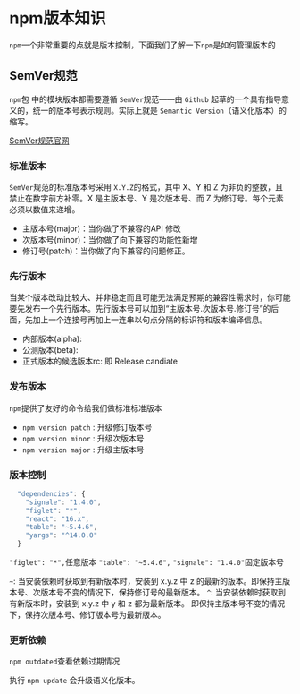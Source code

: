 # npm版本知识

`npm`一个非常重要的点就是版本控制，下面我们了解一下`npm`是如何管理版本的

## SemVer规范

`npm`包 中的模块版本都需要遵循 `SemVer`规范——由 `Github` 起草的一个具有指导意义的，统一的版本号表示规则。实际上就是 `Semantic Version`（语义化版本）的缩写。

[SemVer规范官网](semver.org/)

### 标准版本

`SemVer`规范的标准版本号采用 `X.Y.Z`的格式，其中 X、Y 和 Z 为非负的整数，且禁止在数字前方补零。X 是主版本号、Y 是次版本号、而 Z 为修订号。每个元素必须以数值来递增。

* 主版本号(major)：当你做了不兼容的API 修改
* 次版本号(minor)：当你做了向下兼容的功能性新增
* 修订号(patch)：当你做了向下兼容的问题修正。

### 先行版本

当某个版本改动比较大、并非稳定而且可能无法满足预期的兼容性需求时，你可能要先发布一个先行版本。先行版本号可以加到“主版本号.次版本号.修订号”的后面，先加上一个连接号再加上一连串以句点分隔的标识符和版本编译信息。

* 内部版本(alpha):
* 公测版本(beta):
* 正式版本的候选版本rc: 即 Release candiate

### 发布版本

`npm`提供了友好的命令给我们做标准标准版本

* `npm version patch` : 升级修订版本号
* `npm version minor` : 升级次版本号
* `npm version major` : 升级主版本号

### 版本控制

```js
  "dependencies": {
    "signale": "1.4.0", 
    "figlet": "*",
    "react": "16.x",
    "table": "~5.4.6",
    "yargs": "^14.0.0"
  }
```
`"figlet": "*",`任意版本
`"table": "~5.4.6",`
`"signale": "1.4.0"`固定版本号

`~`: 当安装依赖时获取到有新版本时，安装到 x.y.z 中 z 的最新的版本。即保持主版本号、次版本号不变的情况下，保持修订号的最新版本。
`^`: 当安装依赖时获取到有新版本时，安装到 x.y.z 中 y 和 z 都为最新版本。 即保持主版本号不变的情况下，保持次版本号、修订版本号为最新版本。

### 更新依赖

`npm outdated`查看依赖过期情况

执行 `npm update` 会升级语义化版本。